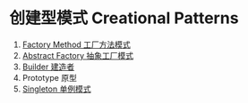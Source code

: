 # 创建型模式 Creational Patterns

1. [Factory Method 工厂方法模式](factorymethod/factory_method.md)
2. [Abstract Factory 抽象工厂模式](abstractfactory/abstract_factory.md)
3. [Builder 建造者](builder/builder.md)
4. Prototype 原型
5. [Singleton 单例模式](singleton/singleton.md)